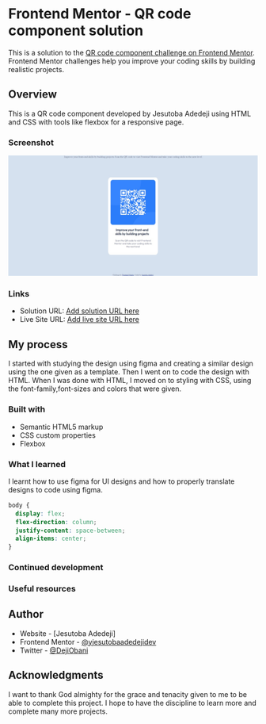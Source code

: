 # Frontend Mentor - QR code component solution

This is a solution to the [QR code component challenge on Frontend Mentor](https://www.frontendmentor.io/challenges/qr-code-component-iux_sIO_H). Frontend Mentor challenges help you improve your coding skills by building realistic projects.

## Overview

This is a QR code component developed by Jesutoba Adedeji using HTML and CSS with tools like flexbox for a responsive page.

### Screenshot

![](screenshot/QR-Code-component.jpg)

### Links

- Solution URL: [Add solution URL here](https://github.com/jesutobaadedejidev/QR-Code-Component)
- Live Site URL: [Add live site URL here](https://qr-code-component-nine-sigma.vercel.app/)

## My process

I started with studying the design using figma and creating a similar design using the one given as a template. Then I went on to code the design with HTML. When I was done with HTML, I moved on to styling with CSS, using the font-family,font-sizes and colors that were given.

### Built with

- Semantic HTML5 markup
- CSS custom properties
- Flexbox

### What I learned

I learnt how to use figma for UI designs and how to properly translate designs to code using figma.

```css
body {
  display: flex;
  flex-direction: column;
  justify-content: space-between;
  align-items: center;
}
```

### Continued development

### Useful resources

## Author

- Website - [Jesutoba Adedeji]
- Frontend Mentor - [@yjesutobaadedejidev](https://www.frontendmentor.io/profile/jesutobaadedejidev)
- Twitter - [@DejiObani](https://twitter.com/DejiObani)

## Acknowledgments

I want to thank God almighty for the grace and tenacity given to me to be able to complete this project. I hope to have the discipline to learn more and complete many more projects.

